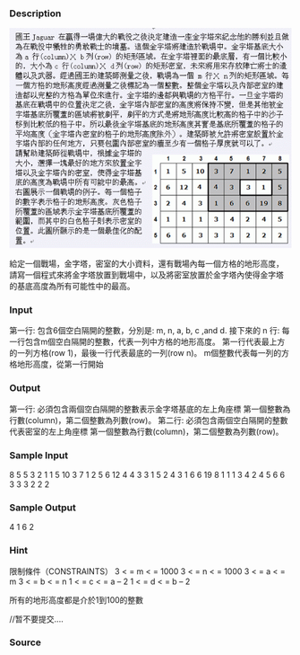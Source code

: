 
### Description
![](/images/1843.jpg) 


給定一個戰場，金字塔，密室的大小資料，還有戰場內每一個方格的地形高度，
請寫一個程式來將金字塔放置到戰場中，以及將密室放置於金字塔內使得金字塔
的基底高度為所有可能性中的最高。

### Input
第一行: 包含6個空白隔開的整數，分別是: m, n, a, b, c ,and d.
接下來的 n 行: 每一行包含m個空白隔開的整數，代表一列中方格的地形高度。
第一行代表最上方的一列方格(row 1)，最後一行代表最底的一列(row n)。
m個整數代表每一列的方格地形高度，從第一行開始

### Output
第一行: 必須包含兩個空白隔開的整數表示金字塔基底的左上角座標
第一個整數為行數(column)，第二個整數為列數(row)。
第二行: 必須包含兩個空白隔開的整數代表密室的左上角座標
第一個整數為行數(column)，第二個整數為列數(row)。

### Sample Input
8 5 5 3 2 1
1 5 10 3 7 1 2 5
6 12 4 4 3 3 1 5
2 4 3 1 6 6 19 8
1 1 1 3 4 2 4 5
6 6 3 3 3 2 2 2

### Sample Output
4 1
6 2

### Hint
限制條件（CONSTRAINTS）
3  < = m  < = 1000 
3  < = n  < = 1000 
3  < = a  < = m
3  < = b  < = n
1  < = c  < = a – 2
1  < = d  < = b – 2


所有的地形高度都是介於1到100的整數


//暂不要提交....
### Source
